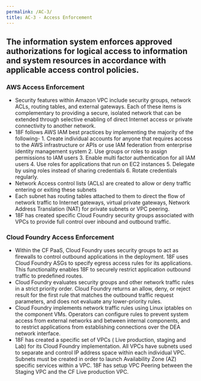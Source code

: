 ```yaml
---
permalink: /AC-3/
title: AC-3 - Access Enforcement
---
```

## The information system enforces approved authorizations for logical access to information           and system resources in accordance with applicable access control policies.
### AWS Access Enforcement  
* Security features within Amazon VPC include security groups, network ACLs, routing tables, and external gateways. Each of these items is complementary to providing a secure, isolated network that can be extended through selective enabling of direct Internet access or private connectivity to another network.  
* 18F follows AWS IAM  best practices by implementing the majority of the following-  1. Create individual accounts for anyone that requires access to the AWS infrastructure or APIs or use IAM federation from enterprise identity management system 2. Use groups or roles to assign permissions to IAM users 3. Enable multi factor authentication for all IAM users 4. Use roles for applications that run on EC2 instances 5. Delegate by using roles instead of sharing credentials 6. Rotate credentials regularly.  
* Network Access control lists (ACLs) are created to allow or deny traffic entering or exiting these subnets  
* Each subnet has routing tables attached to them to direct the flow of network traffic to Internet gateways, virtual private gateways, Network Address Translation (NAT) for private subnets or VPC peering.  
* 18F has created  specific Cloud Foundry security groups associated with VPCs to provide full control over inbound and outbound traffic.  
  
### Cloud Foundry Access Enforcement  
* Within the CF PaaS, Cloud Foundry uses security groups to act as firewalls to control outbound applications in the deployment. 18F uses Cloud Foundry ASGs to specify egress access rules for its applications. This functionality enables 18F to securely restrict application outbound traffic to predefined routes.  
* Cloud Foundry evaluates security groups and other network traffic rules in a strict priority order. Cloud Foundry returns an allow, deny, or reject result for the first rule that matches the outbound traffic request parameters, and does not evaluate any lower-priority rules.  
* Cloud Foundry implements network traffic rules using Linux iptables on the component VMs. Operators can configure rules to prevent system access from external networks and between internal components, and to restrict applications from establishing connections over the DEA network interface.  
* 18F has created a specific set of VPCs ( Live production,  staging  and Lab) for its Cloud Foundry implementation.  All VPCs have subnets used to separate and control IP address  space within each individual VPC.  Subnets must be created in order to launch Availability Zone (AZ) specific services within a VPC. 18F has setup VPC Peering between the Staging VPC and the CF Live production VPC.  
  
